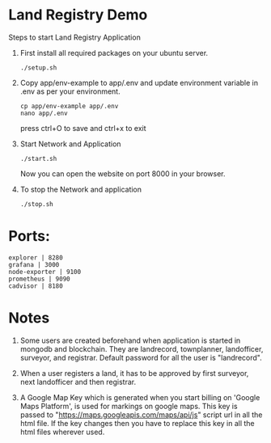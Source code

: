 # Land Registry Demo

Steps to start Land Registry Application

1. First install all required packages on your ubuntu server.

   ```
   ./setup.sh
   ```

2. Copy app/env-example to app/.env and update environment variable in .env as per your environment.

   ```
   cp app/env-example app/.env
   nano app/.env
   ```

   press ctrl+O to save and ctrl+x to exit

3. Start Network and Application

   ```
   ./start.sh
   ```

   Now you can open the website on port 8000 in your browser.

4. To stop the Network and application

   ```
   ./stop.sh
   ```

# Ports:

```
explorer | 8280
grafana | 3000
node-exporter | 9100
prometheus | 9090
cadvisor | 8180

```

# Notes

1. Some users are created beforehand when application is started in mongodb and blockchain. They are landrecord, townplanner, landofficer, surveyor, and registrar. Default password for all the user is "landrecord".

2. When a user registers a land, it has to be approved by first surveyor, next landofficer and then registrar.

3. A Google Map Key which is generated when you start billing on 'Google Maps Platform', is used for markings on google maps. This key is passed to "https://maps.googleapis.com/maps/api/js" script url in all the html file. If the key changes then you have to replace this key in all the html files wherever used.

